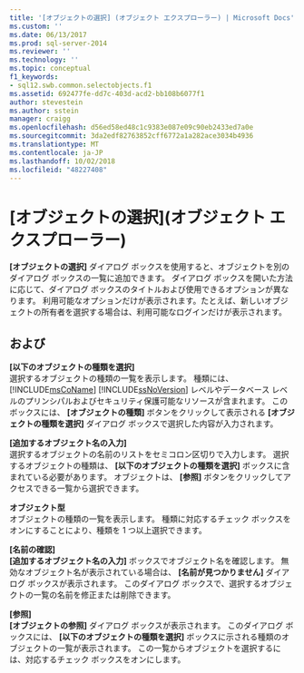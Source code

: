 ```yaml
---
title: '[オブジェクトの選択] (オブジェクト エクスプローラー) | Microsoft Docs'
ms.custom: ''
ms.date: 06/13/2017
ms.prod: sql-server-2014
ms.reviewer: ''
ms.technology: ''
ms.topic: conceptual
f1_keywords:
- sql12.swb.common.selectobjects.f1
ms.assetid: 692477fe-dd7c-403d-acd2-bb108b6077f1
author: stevestein
ms.author: sstein
manager: craigg
ms.openlocfilehash: d56ed58ed48c1c9383e087e09c90eb2433ed7a0e
ms.sourcegitcommit: 3da2edf82763852cff6772a1a282ace3034b4936
ms.translationtype: MT
ms.contentlocale: ja-JP
ms.lasthandoff: 10/02/2018
ms.locfileid: "48227408"
---
```

# <a name="select-objects-object-explorer"></a>[オブジェクトの選択]\(オブジェクト エクスプローラー)
  **[オブジェクトの選択]** ダイアログ ボックスを使用すると、オブジェクトを別のダイアログ ボックスの一覧に追加できます。 ダイアログ ボックスを開いた方法に応じて、ダイアログ ボックスのタイトルおよび使用できるオプションが異なります。 利用可能なオプションだけが表示されます。たとえば、新しいオブジェクトの所有者を選択する場合は、利用可能なログインだけが表示されます。  
  
## <a name="options"></a>および  
 **[以下のオブジェクトの種類を選択]**  
 選択するオブジェクトの種類の一覧を表示します。 種類には、 [!INCLUDE[msCoName](../../includes/msconame-md.md)] [!INCLUDE[ssNoVersion](../../includes/ssnoversion-md.md)] レベルやデータベース レベルのプリンシパルおよびセキュリティ保護可能なリソースが含まれます。 このボックスには、 **[オブジェクトの種類]** ボタンをクリックして表示される **[オブジェクトの種類を選択]** ダイアログ ボックスで選択した内容が入力されます。  
  
 **[追加するオブジェクト名の入力]**  
 選択するオブジェクトの名前のリストをセミコロン区切りで入力します。 選択するオブジェクトの種類は、 **[以下のオブジェクトの種類を選択]** ボックスに含まれている必要があります。 オブジェクトは、 **[参照]** ボタンをクリックしてアクセスできる一覧から選択できます。  
  
 **オブジェクト型**  
 オブジェクトの種類の一覧を表示します。 種類に対応するチェック ボックスをオンにすることにより、種類を 1 つ以上選択できます。  
  
 **[名前の確認]**  
 **[追加するオブジェクト名の入力]** ボックスでオブジェクト名を確認します。 無効なオブジェクト名が表示されている場合は、 **[名前が見つかりません]** ダイアログ ボックスが表示されます。 このダイアログ ボックスで、選択するオブジェクトの一覧の名前を修正または削除できます。  
  
 **[参照]**  
 **[オブジェクトの参照]** ダイアログ ボックスが表示されます。 このダイアログ ボックスには、 **[以下のオブジェクトの種類を選択]** ボックスに示される種類のオブジェクトの一覧が表示されます。 この一覧からオブジェクトを選択するには、対応するチェック ボックスをオンにします。  
  
  
